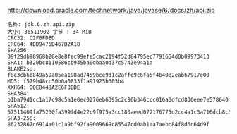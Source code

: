 http://download.oracle.com/technetwork/java/javase/6/docs/zh/api.zip


    名称: jdk.6.zh.api.zip
    大小: 36511902 字节 : 34 MiB
    CRC32: C2F6FDED
    CRC64: 4DD9475D467B2A18
    SHA256: 09f29db98968b28e8e8fec99efe5cac2194f52d84795ec7791654d0b09973413
    SHA1: b320bc8110586cb945ba0dbaa0d37c5743e94a1a
    BLAKE2sp: f8e3cb6b849a59a05ea198ad7459bce9d1c2affc9c6fa5f4b4082eab67917e00
    MD5: f579b48cc50b0a0833f1a91925b303b4
    XXH64: 00E8448A2E6F3BDE
    SHA384: b1ba79d1cc1a17c98c5a1e0ec0276eb6395c2c86b346ccc016a0dfcd830eee7e578640f05acfcd72bd3e558d4b995f9b
    SHA512: 57511409fa75230fa399fd4e22c9f975a3cc180aeed072176775d2cc4a1c3a716dcb8c36a5d3e045318dd8805a576d7ce2f4e78d7045b030caaf9a663b0b2edf
    SHA3-256: 86232867c6914a01c1a9bf92fa9009669c85547cd0ab1aa7aebc84f8d6c64d9f

